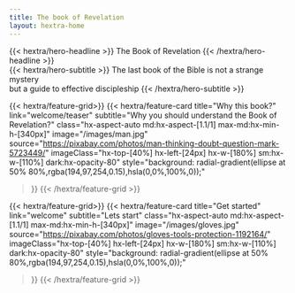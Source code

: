 ```yaml
---
title: The book of Revelation
layout: hextra-home
---
```


<div class="hx-mt-6 hx-mb-6">
{{< hextra/hero-headline >}}
  The Book of Revelation 
{{< /hextra/hero-headline >}}
</div>

<div class="hx-mb-12">
{{< hextra/hero-subtitle >}}
  The last book of the Bible is not a strange mystery
  &nbsp;<br class="sm:hx-block hx-hidden" />
  but a guide to effective discipleship
{{< /hextra/hero-subtitle >}}
</div>

<div class="hx-mt-6"></div>

{{< hextra/feature-grid>}}
  {{< hextra/feature-card
    title="Why this book?"
    link="welcome/teaser"
    subtitle="Why you should understand the Book of Revelation?"
    class="hx-aspect-auto md:hx-aspect-[1.1/1] max-md:hx-min-h-[340px]"
    image="/images/man.jpg"
    source="https://pixabay.com/photos/man-thinking-doubt-question-mark-5723449/"
    imageClass="hx-top-[40%] hx-left-[24px] hx-w-[180%] sm:hx-w-[110%] dark:hx-opacity-80"
    style="background: radial-gradient(ellipse at 50% 80%,rgba(194,97,254,0.15),hsla(0,0%,100%,0));"
  >}}
{{< /hextra/feature-grid >}}

{{< hextra/feature-grid>}}
  {{< hextra/feature-card
    title="Get started"
    link="welcome"
    subtitle="Lets start"
    class="hx-aspect-auto md:hx-aspect-[1.1/1] max-md:hx-min-h-[340px]"
    image="/images/gloves.jpg"
    source="https://pixabay.com/photos/gloves-tools-protection-1192164/"
    imageClass="hx-top-[40%] hx-left-[24px] hx-w-[180%] sm:hx-w-[110%] dark:hx-opacity-80"
    style="background: radial-gradient(ellipse at 50% 80%,rgba(194,97,254,0.15),hsla(0,0%,100%,0));"
  >}}
{{< /hextra/feature-grid >}}

